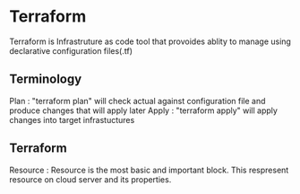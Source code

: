 # Terraform
Terraform is Infrastruture as code tool that provoides ablity to manage using declarative configuration files(.tf)

## Terminology
Plan : "terraform plan" will check actual against configuration file and produce changes that will apply later
Apply : "terraform apply" will apply changes into target infrastuctures

## Terraform 
Resource : Resource is the most basic and important block. This respresent 
resource on cloud server and its properties.